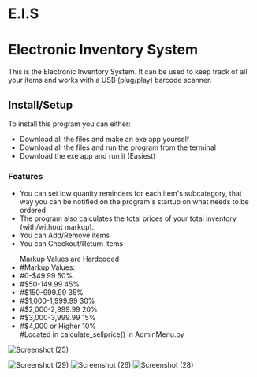 # E.I.S
<h1>Electronic Inventory System</h1>

<p>
This is the Electronic Inventory System.
It can be used to keep track of all your items and works with a USB (plug/play) barcode scanner.
</p>

<h2>Install/Setup</h2>
<p>
To install this program you can either:
  <ul>
    <li>Download all the files and make an exe app yourself</li>
    <li>Download all the files and run the program from the terminal</li>
    <li>Download the exe app and run it (Easiest)</li>
    </ul>
</p>

<h3>Features</h3>
<ul>
<li>You can set low quanity reminders for each item's subcategory, that way you can be notified on the program's startup on what needs to be ordered</li>
<li>The program also calculates the total prices of your total inventory (with/without markup).</li>
<li>You can Add/Remove items</li>
<li>You can Checkout/Return items</li>
</ul>

<ul>
Markup Values are Hardcoded
  <li>#Markup Values:</li>
  <li>#0-$49.99         50%</li>
  <li>#$50-149.99       45%</li>
  <li>#$150-999.99      35%</li>
  <li>#$1,000-1,999.99  30%</li>
  <li>#$2,000-2,999.99  20%</li>
  <li>#$3,000-3,999.99  15%</li>
  <li>#$4,000 or Higher 10%</li>
  #Located in calculate_sellprice() in AdminMenu.py 
</ul>

![Screenshot (25)](https://user-images.githubusercontent.com/115889137/207741161-2d7f9947-78e7-4cbc-810e-84b8ea751485.png)

![Screenshot (29)](https://user-images.githubusercontent.com/115889137/207741690-25335dfe-0e39-4ec9-b9da-063f3cf181cb.png)
![Screenshot (26)](https://user-images.githubusercontent.com/115889137/207741692-7a73f963-5ea9-4638-aeae-5c2a9baadfea.png)
![Screenshot (28)](https://user-images.githubusercontent.com/115889137/207741693-a14a4048-3887-49d8-b60d-58ef8aebd627.png)
